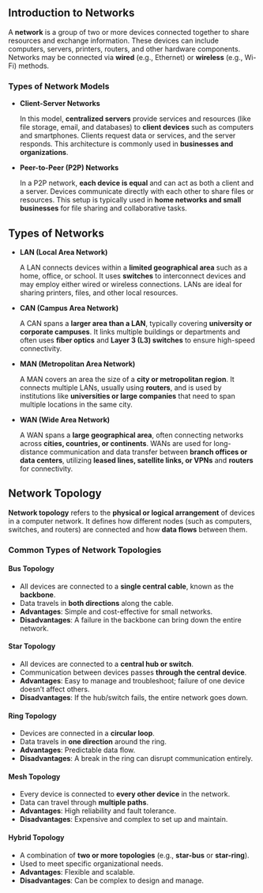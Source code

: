 ## **Introduction to Networks**

A **network** is a group of two or more devices connected together to share resources and exchange information. These devices can include computers, servers, printers, routers, and other hardware components. Networks may be connected via **wired** (e.g., Ethernet) or **wireless** (e.g., Wi-Fi) methods.



### **Types of Network Models**

- **Client-Server Networks**

   In this model, **centralized servers** provide services and resources (like file storage, email, and databases) to **client devices** such as computers and smartphones. Clients request data or services, and the server responds. This architecture is commonly used in **businesses and organizations**.

- **Peer-to-Peer (P2P) Networks**

   In a P2P network, **each device is equal** and can act as both a client and a server. Devices communicate directly with each other to share files or resources. This setup is typically used in **home networks and small businesses** for file sharing and collaborative tasks.



## **Types of Networks**

- **LAN (Local Area Network)**

   A LAN connects devices within a **limited geographical area** such as a home, office, or school. It uses **switches** to interconnect devices and may employ either wired or wireless connections. LANs are ideal for sharing printers, files, and other local resources.

- **CAN (Campus Area Network)**

   A CAN spans a **larger area than a LAN**, typically covering **university or corporate campuses**. It links multiple buildings or departments and often uses **fiber optics** and **Layer 3 (L3) switches** to ensure high-speed connectivity.

- **MAN (Metropolitan Area Network)**

   A MAN covers an area the size of a **city or metropolitan region**. It connects multiple LANs, usually using **routers**, and is used by institutions like **universities or large companies** that need to span multiple locations in the same city.

- **WAN (Wide Area Network)**

   A WAN spans a **large geographical area**, often connecting networks across **cities, countries, or continents**. WANs are used for long-distance communication and data transfer between **branch offices or data centers**, utilizing **leased lines, satellite links, or VPNs** and **routers** for connectivity.


## **Network Topology**

**Network topology** refers to the **physical or logical arrangement** of devices in a computer network. It defines how different nodes (such as computers, switches, and routers) are connected and how **data flows** between them.


### **Common Types of Network Topologies**

#### **Bus Topology**

* All devices are connected to a **single central cable**, known as the **backbone**.
* Data travels in **both directions** along the cable.
* **Advantages**: Simple and cost-effective for small networks.
* **Disadvantages**: A failure in the backbone can bring down the entire network.

#### **Star Topology**

* All devices are connected to a **central hub or switch**.
* Communication between devices passes **through the central device**.
* **Advantages**: Easy to manage and troubleshoot; failure of one device doesn’t affect others.
* **Disadvantages**: If the hub/switch fails, the entire network goes down.

#### **Ring Topology**

* Devices are connected in a **circular loop**.
* Data travels in **one direction** around the ring.
* **Advantages**: Predictable data flow.
* **Disadvantages**: A break in the ring can disrupt communication entirely.

#### **Mesh Topology**

* Every device is connected to **every other device** in the network.
* Data can travel through **multiple paths**.
* **Advantages**: High reliability and fault tolerance.
* **Disadvantages**: Expensive and complex to set up and maintain.

#### **Hybrid Topology**

* A combination of **two or more topologies** (e.g., **star-bus** or **star-ring**).
* Used to meet specific organizational needs.
* **Advantages**: Flexible and scalable.
* **Disadvantages**: Can be complex to design and manage.
